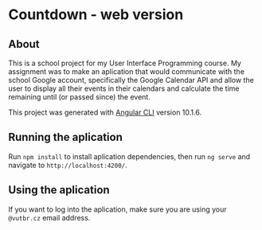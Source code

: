 # Countdown - web version

## About

This is a school project for my User Interface Programming course. My assignment was to make an aplication that would communicate with the school Google account, specifically the Google Calendar API and allow the user to display all their events in their calendars and calculate the time remaining until (or passed since) the event.

<!-- screenshots here -->

This project was generated with [Angular CLI](https://github.com/angular/angular-cli) version 10.1.6.

## Running the aplication

Run `npm install` to install aplication dependencies, then run `ng serve` and navigate to `http://localhost:4200/`.

## Using the aplication 

If you want to log into the aplication, make sure you are using your `@vutbr.cz` email address.

